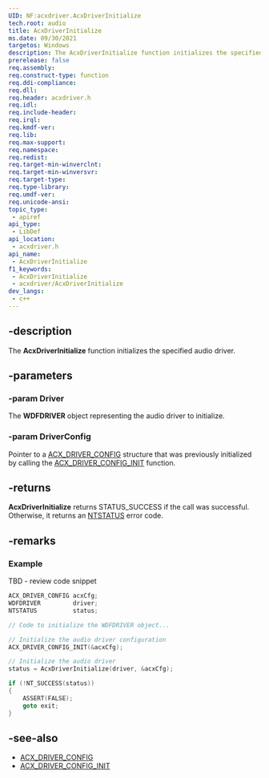 ```yaml
---
UID: NF:acxdriver.AcxDriverInitialize
tech.root: audio
title: AcxDriverInitialize
ms.date: 09/30/2021
targetos: Windows
description: The AcxDriverInitialize function initializes the specified audio driver.
prerelease: false
req.assembly: 
req.construct-type: function
req.ddi-compliance: 
req.dll: 
req.header: acxdriver.h
req.idl: 
req.include-header: 
req.irql: 
req.kmdf-ver: 
req.lib: 
req.max-support: 
req.namespace: 
req.redist: 
req.target-min-winverclnt: 
req.target-min-winversvr: 
req.target-type: 
req.type-library: 
req.umdf-ver: 
req.unicode-ansi: 
topic_type:
 - apiref
api_type:
 - LibDef
api_location:
 - acxdriver.h
api_name:
 - AcxDriverInitialize
f1_keywords:
 - AcxDriverInitialize
 - acxdriver/AcxDriverInitialize
dev_langs:
 - c++
---
```


## -description

The **AcxDriverInitialize** function initializes the specified audio driver.

## -parameters

### -param Driver

The **WDFDRIVER** object representing the audio driver to initialize.

### -param DriverConfig

Pointer to a [ACX_DRIVER_CONFIG](ns-acxdriver-acx_driver_config.md) structure that was previously initialized by calling the [ACX_DRIVER_CONFIG_INIT](nf-acxdriver-acx_driver_config_init.md) function.

## -returns

**AcxDriverInitialize** returns STATUS_SUCCESS if the call was successful. Otherwise, it returns an [NTSTATUS](/windows-hardware/drivers/kernel/using-ntstatus-values) error code.

## -remarks

### Example

TBD - review code snippet

```cpp
ACX_DRIVER_CONFIG acxCfg;
WDFDRIVER         driver;
NTSTATUS          status;

// Code to initialize the WDFDRIVER object...

// Initialize the audio driver configuration
ACX_DRIVER_CONFIG_INIT(&acxCfg);

// Initialize the audio driver
status = AcxDriverInitialize(driver, &acxCfg);

if (!NT_SUCCESS(status))
{
    ASSERT(FALSE);
    goto exit;
}
```

## -see-also

* [ACX_DRIVER_CONFIG](ns-acxdriver-acx_driver_config.md)
* [ACX_DRIVER_CONFIG_INIT](nf-acxdriver-acx_driver_config_init.md)
